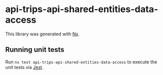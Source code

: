 # api-trips-api-shared-entities-data-access

This library was generated with [Nx](https://nx.dev).

## Running unit tests

Run `nx test api-trips-api-shared-entities-data-access` to execute the unit tests via [Jest](https://jestjs.io).
